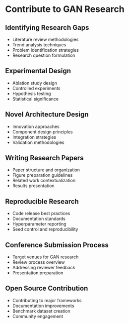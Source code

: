 # Contribute to GAN Research

## Identifying Research Gaps
- Literature review methodologies
- Trend analysis techniques
- Problem identification strategies
- Research question formulation

## Experimental Design
- Ablation study design
- Controlled experiments
- Hypothesis testing
- Statistical significance

## Novel Architecture Design
- Innovation approaches
- Component design principles
- Integration strategies
- Validation methodologies

## Writing Research Papers
- Paper structure and organization
- Figure preparation guidelines
- Related work contextualization
- Results presentation

## Reproducible Research
- Code release best practices
- Documentation standards
- Hyperparameter reporting
- Seed control and reproducibility

## Conference Submission Process
- Target venues for GAN research
- Review process overview
- Addressing reviewer feedback
- Presentation preparation

## Open Source Contribution
- Contributing to major frameworks
- Documentation improvements
- Benchmark dataset creation
- Community engagement
